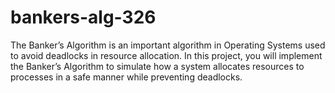 # bankers-alg-326
The Banker’s Algorithm is an important algorithm in Operating Systems used to avoid deadlocks in resource allocation. In this project, you will implement the Banker’s Algorithm to simulate how a system allocates resources to processes in a safe manner while preventing deadlocks.
